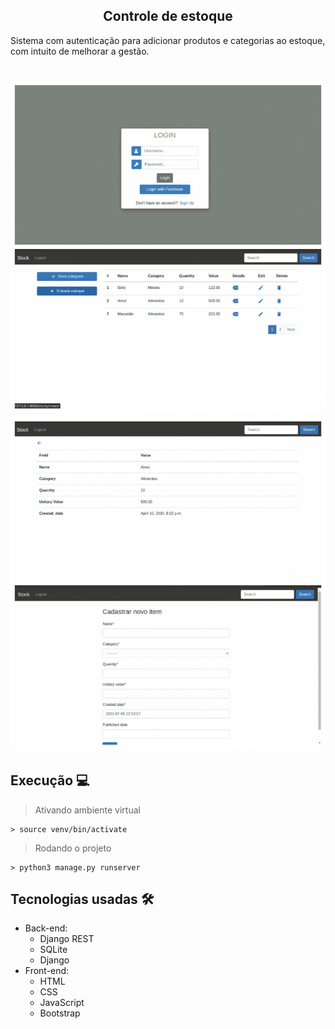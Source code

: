 <h2 align="center">
	Controle de estoque
	<br>
</h2>

Sistema com autenticação para adicionar produtos e categorias ao estoque, com intuito de melhorar a gestão.

<h1 align="center">
    <img alt="Starter" title="Javascript Starter"src="static/screen1.jpg"  />
    <img alt="Starter" title="Javascript Starter"src="static/screen2.jpg"  />
</h1>

## Execução 💻

> Ativando ambiente virtual
```
> source venv/bin/activate
```
> Rodando o projeto
```
> python3 manage.py runserver
```
## Tecnologias usadas 🛠

- Back-end:
	- Django REST
  - SQLite
  - Django 
- Front-end:
	- HTML
	- CSS
  - JavaScript
  - Bootstrap
